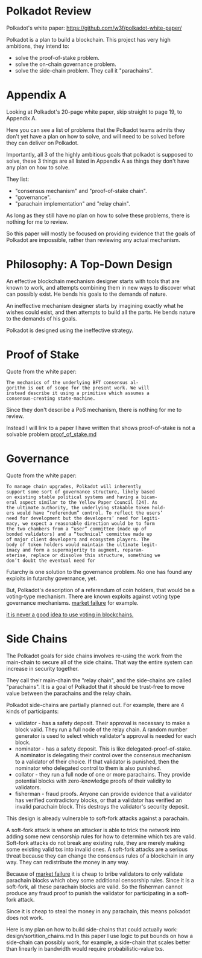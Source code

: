 Polkadot Review
==========

Polkadot's white paper: https://github.com/w3f/polkadot-white-paper/

Polkadot is a plan to build a blockchain.
This project has very high ambitions, they intend to:

* solve the proof-of-stake problem.
* solve the on-chain governance problem.
* solve the side-chain problem. They call it "parachains".

Appendix A
=========

Looking at Polkadot's 20-page white paper, skip straight to page 19, to Appendix A.

Here you can see a list of problems that the Polkadot teams admits they don't yet have a plan on how to solve, and will need to be solved before they can deliver on Polkadot.

Importantly, all 3 of the highly ambitious goals that polkadot is supposed to solve, these 3 things are all listed in Appendix A as things they don't have any plan on how to solve.

They list:

* "consensus mechanism" and "proof-of-stake chain".
* "governance".
* "parachain implementation" and "relay chain".

As long as they still have no plan on how to solve these problems, there is nothing for me to review.

So this paper will mostly be focused on providing evidence that the goals of Polkadot are impossible, rather than reviewing any actual mechanism.

Philosophy: A Top-Down Design
==========

An effective blockchain mechanism designer starts with tools that are known to work, and attempts combining them in new ways to discover what can possibly exist. He bends his goals to the demands of nature.

An ineffective mechanism designer starts by imagining exactly what he wishes could exist, and then attempts to build all the parts. He bends nature to the demands of his goals.

Polkadot is designed using the ineffective strategy.

Proof of Stake
==========

Quote from the white paper:

```
The mechanics of the underlying BFT consensus al-
gorithm is out of scope for the present work. We will
instead describe it using a primitive which assumes a
consensus-creating state-machine.
```

Since they don't describe a PoS mechanism, there is nothing for me to review.

Instead I will link to a paper I have written that shows proof-of-stake is not a solvable problem [proof_of_stake.md](/other_blockchains/proof_of_stake.md)


Governance
=========

Quote from the white paper:

```
To manage chain upgrades, Polkadot will inherently
support some sort of governance structure, likely based
on existing stable political systems and having a bicam-
eral aspect similar to the Yellow Paper Council [24]. As
the ultimate authority, the underlying stakable token hold-
ers would have “referendum” control. To reflect the users’
need for development but the developers’ need for legiti-
macy, we expect a reasonable direction would be to form
the two chambers from a “user” committee (made up of
bonded validators) and a “technical” committee made up
of major client developers and ecosystem players. The
body of token holders would maintain the ultimate legit-
imacy and form a supermajority to augment, reparam-
eterise, replace or dissolve this structure, something we
don’t doubt the eventual need for
```

Futarchy is one solution to the governance problem.
No one has found any exploits in futarchy governance, yet.

But, Polkadot's description of a referendum of coin holders, that would be a voting-type mechanism.
There are known exploits against voting type governance mechanisms. [market failure](basics/market_failure.md) for example.

[it is never a good idea to use voting in blockchains.](design/voting_in_blockchains.md)

Side Chains
========

The Polkadot goals for side chains involves re-using the work from the main-chain to secure all of the side chains. That way the entire system can increase in security together.

They call their main-chain the "relay chain", and the side-chains are called "parachains".
It is a goal of Polkadot that it should be trust-free to move value between the parachains and the relay chain.

Polkadot side-chains are partially planned out. For example, there are 4 kinds of participants:

* validator - has a safety deposit. Their approval is necessary to make a block valid. They run a full node of the relay chain. A random number generator is used to select which validator's approval is needed for each block.
* nominator - has a safety deposit. This is like delegated-proof-of-stake. A nominator is delegating their control over the consensus mechanism to a validator of their choice. If that validator is punished, then the nominator who delegated control to them is also punished.
* collator - they run a full node of one or more parachains. They provide potential blocks with zero-knowledge proofs of their validity to validators.
* fisherman - fraud proofs. Anyone can provide evidence that a validator has verified contradictory blocks, or that a validator has verified an invalid parachain block. This destroys the validator's security deposit.


This design is already vulnerable to soft-fork attacks against a parachain.

A soft-fork attack is where an attacker is able to trick the network into adding some new censorship rules for how to determine which txs are valid. Soft-fork attacks do not break any existing rule, they are merely making some existing valid txs into invalid ones. A soft-fork attacks are a serious threat because they can change the consensus rules of a blockchain in any way. They can redistribute the money in any way.

Because of [market failure](basics/market_failure.md) it is cheap to bribe validators to only validate parachain blocks which obey some additional censorship rules. Since it is a soft-fork, all these parachain blocks are valid. So the fisherman cannot produce any fraud proof to punish the validator for participating in a soft-fork attack.

Since it is cheap to steal the money in any parachain, this means polkadot does not work.


Here is my plan on how to build side-chains that could actually work: design/sortition_chains.md
In this paper I use logic to put bounds on how a side-chain can possibly work, for example, a side-chain that scales better than linearly in bandwidth would require probabilistic-value txs.

